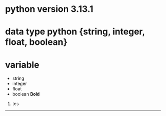 # python version 3.13.1
# data type python {string, integer, float, boolean}
# variable 
* string
* integer
* float
* boolean
**Bold**
 
1. tes
---